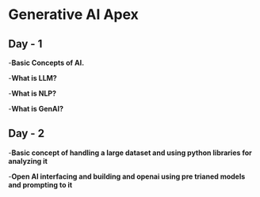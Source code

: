 # Generative AI Apex

## Day - 1

-**Basic Concepts of AI.**

-**What is LLM?**

-**What is NLP?**

-**What is GenAI?**

## Day - 2

-**Basic concept of handling a large dataset and using python libraries for analyzing it**

-**Open AI interfacing and building and openai using pre trianed models and prompting to it**
